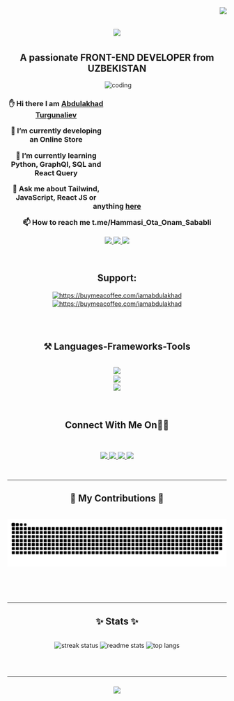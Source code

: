 <img align="right" src="https://visitor-badge.laobi.icu/badge?page_id=Qoqondabitta.Qoqondabitta" />

<h1 align="center">
<a href="https://git.io/typing-svg" align="center">
<img src="https://readme-typing-svg.herokuapp.com/?font=Righteous&size=35&center=true&vCenter=true&width=500&height=70&duration=4000&lines=Hi+There+👋!;+I'm+Abdulakhad+Turgunaliev!;" />
</a>  
</h1>

<h2 align="center">A passionate FRONT-END DEVELOPER from UZBEKISTAN</h2>
  <img alt="coding" align="right" height=260 width=280 src="https://aaah0mnbncqtinas.public.blob.vercel-storage.com/lsXUltlDkU-no-background-TrmUy2ilYKFEOXWEST6G1Fy70X5H3c.png" />

<br/>

  <h3 align="center" width="200">

  ✋ Hi there I am [Abdulakhad Turgunaliev](https://iamabdulakhad.netlify.app/)
  
  👀 I’m currently developing an **Online Store**
  
  🌱 I’m currently learning **Python, GraphQl, SQL and React Query**
  
  💞️ Ask me about **Tailwind, JavaScript, React JS or anything [here](https://github.com/Qoqondabitta/Qoqondabitta/issues)**

  📫 How to reach me **t.me/Hammasi_Ota_Onam_Sababli**
</h3>



<div align="center">
  <a href="mailto:abdulakhadturgunaliev@gmail.com">
    <img src="https://img.shields.io/badge/Gmail-333333?style=for-the-badge&logo=gmail&logoColor=red" target="_blank" />  
  </a>
  <a href="https://in.linkedin.com/in/abdulakhad-turgunaliev">
    <img src="https://img.shields.io/badge/Linkedin-0077B5?style=for-the-badge&logo=linkedin&logoColor=white" target="_blank" />  
  </a>
  <a href="https://github.com/Qoqondabitta">
    <img src="https://img.shields.io/badge/Portfolio-FF5722?style=for-the-badge&logo=todoist&logoColor=white" target="_blank" />  
  </a>
</div>
<br/>
<br/>
<h2 align="center">Support:</h2>
<p align="center"><a href="https://www.buymeacoffee.com/https://buymeacoffee.com/iamabdulakhad"> <img align="center" src="https://cdn.buymeacoffee.com/buttons/v2/default-yellow.png" height="50" width="210" alt="https://buymeacoffee.com/iamabdulakhad" /></a><a href="https://ko-fi.com/https://buymeacoffee.com/iamabdulakhad"> <img align="center" src="https://cdn.ko-fi.com/cdn/kofi3.png?v=3" height="50" width="210" alt="https://buymeacoffee.com/iamabdulakhad" /></a></p><br><br>

<h2 align="center">⚒️ Languages-Frameworks-Tools</h2>

<br/>

<div align="center">
  <a href="https://skillicons.dev">
    <img src="https://skillicons.dev/icons?i=javascript,python,mysql,typescript" /><br>
    <img src="https://skillicons.dev/icons?i=tailwind,redux,react,threejs,mui,styledcomponents,html,css" /><br>
    <img src="https://skillicons.dev/icons?i=vscode,github,figma,netlify,git,postman" /><br>
  </a>
</div>

<br/>
<br/>

<h2 align="center">Connect With Me On👨‍💻</h2>
<br/>
<p align="center">
  <a href="https://x.com/iamabdulakhad">
    <img src="https://skillicons.dev/icons?i=twitter" />
  </a>
  <a href="https://github.com/Qoqondabitta">
    <img src="https://skillicons.dev/icons?i=github" />
  </a>
  <a href="mailto:abdulakhadturgunaliev@gmail.com">
    <img src="https://skillicons.dev/icons?i=gmail" />
  </a>
  <a href="https://in.linkedin.com/in/abdulakhad-turgunaliev">
    <img src="https://skillicons.dev/icons?i=linkedin" />
  </a>
</p>

<br/>
<hr/>


<div align="center">
  <h2>🐍 My Contributions 🐍</h2>
  <br>
  <img alt="snake eating my contributions" src="https://raw.githubusercontent.com/Qoqondabitta/Qoqondabitta/output//github-contribution-grid-snake.svg" />

  <br/><br/><br/>
</div>

<hr/>

<h2 align="center">✨ Stats ✨</h2>
<br>
<div align="center">
  <img  width=390 src="https://streak-stats.demolab.com/?user=Qoqondabitta&count_private=true&theme=react&border_radius=10&text_bold=true" alt="streak status" />
  <img width=390 src="https://github-readme-stats.vercel.app/api?username=Qoqondabitta&count_private=true&show_icons=true&include_all_commits=true&theme=react&rank_icon=github&border_radius=10&text_bold=true" alt="readme stats" />
  <img width=325 src="https://github-readme-stats.vercel.app/api/top-langs/?username=Qoqondabitta&include_all_commits=true&show=typescript&langs_count=8&layout=compact&theme=react&border_radius=10&size_weight=1&count_weight=1&exclude_repo=github-readme-stars&text_bold=true" alt="top langs" />
</div>

<br/><br/>
<hr/>

<h3 align="center">
    <img src="https://readme-typing-svg.herokuapp.com/?font=Righteous&size=35&center=true&vCenter=true&width=700&height=70&duration=4000&lines=Thanks+For+Visiting+👋!;+Shoot+me+a+message+on+Linkedin+📧;+I'm+always+down+to+collaborate+:)+👨‍💻;" />
</h3>
